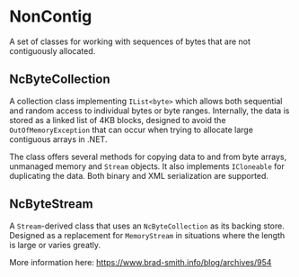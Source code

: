 # NonContig
A set of classes for working with sequences of bytes that are not contiguously allocated.

## NcByteCollection
A collection class implementing `IList<byte>` which allows both sequential and random access to individual bytes or byte ranges. Internally, the data is stored as a linked list of 4KB blocks, designed to avoid the `OutOfMemoryException` that can occur when trying to allocate large contiguous arrays in .NET.

The class offers several methods for copying data to and from byte arrays, unmanaged memory and `Stream` objects. It also implements `ICloneable` for duplicating the data. Both binary and XML serialization are supported.

## NcByteStream
A `Stream`-derived class that uses an `NcByteCollection` as its backing store. Designed as a replacement for `MemoryStream` in situations where the length is large or varies greatly.

More information here: https://www.brad-smith.info/blog/archives/954
